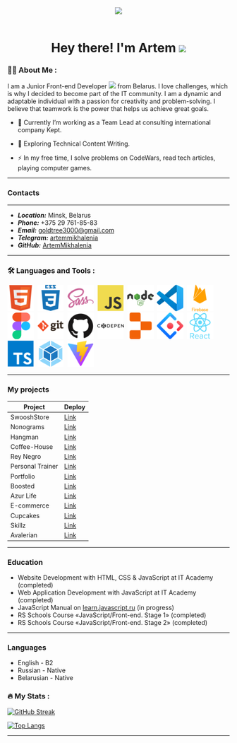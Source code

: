 <div id="header" align="center">
  <img src="https://media.giphy.com/media/2IudUHdI075HL02Pkk/giphy.gif?cid=ecf05e47dyqtgxfixkvepv7wuobqm14bwj5krxda3z6333bg&ep=v1_gifs_search&rid=giphy.gif&ct=g" width="300"/>
</div>

<div align="center">
  <img src="https://komarev.com/ghpvc/?username=ArtemMikhalenia&style=flat-square&color=blue" alt=""/>
</div>
<h1 align="center">
  Hey there! I'm Artem
  <img src="https://media.giphy.com/media/hvRJCLFzcasrR4ia7z/giphy.gif" width="30px"/>
</h1>

### :man_technologist: About Me :
I am a Junior Front-end Developer <img src="https://media.giphy.com/media/WUlplcMpOCEmTGBtBW/giphy.gif" width="30"> from Belarus. I love challenges, which is why I decided to become part of the IT community. I am a dynamic and adaptable individual with a passion for creativity and problem-solving. I believe that teamwork is the power that helps us achieve great goals.

- :telescope: Currently I’m working as a Team Lead at consulting international company Kept.

- :seedling: Exploring Technical Content Writing.

- :zap: In my free time, I solve problems on CodeWars, read tech articles, playing computer games.

---

### Contacts
---
* ***Location:*** Minsk, Belarus
* ***Phone:*** +375 29 761-85-83
* ***Email:*** goldtree3000@gmail.com
* ***Telegram:*** [artemmikhalenia](https://t.me/artemmikhalenia)
* ***GitHub:*** [ArtemMikhalenia](https://github.com/ArtemMikhalenia)

---

### :hammer_and_wrench: Languages and Tools :
<div>
  <img src="https://github.com/devicons/devicon/blob/master/icons/html5/html5-original.svg" title="HTML5" alt="HTML" width="60" height="60"/>&nbsp;
  <img src="https://github.com/devicons/devicon/blob/master/icons/css3/css3-plain-wordmark.svg"  title="CSS3" alt="CSS" width="60" height="60"/>&nbsp;
  <img src="https://github.com/devicons/devicon/blob/master/icons/sass/sass-original.svg" title="sass" **alt="sass" width="60" height="60"/>&nbsp;
  <img src="https://github.com/devicons/devicon/blob/master/icons/javascript/javascript-original.svg" title="JavaScript" alt="JavaScript" width="60" height="60"/>&nbsp;
<img src="https://github.com/devicons/devicon/blob/master/icons/nodejs/nodejs-original-wordmark.svg" title="NodeJS" alt="NodeJS" width="60" height="60"/>&nbsp;
<img src="https://github.com/devicons/devicon/blob/master/icons/vscode/vscode-original.svg" title="vscode" **alt="vscode" width="60" height="60"/>&nbsp;
  <img src="https://github.com/devicons/devicon/blob/master/icons/firebase/firebase-plain-wordmark.svg" title="Firebase" alt="Firebase" width="60" height="60"/>&nbsp;
  <img src="https://github.com/devicons/devicon/blob/master/icons/figma/figma-original.svg" title="Figma" **alt="Figma" width="60" height="60"/>&nbsp;
  <img src="https://github.com/devicons/devicon/blob/master/icons/git/git-original-wordmark.svg" title="Git" **alt="Git" width="60" height="60"/>&nbsp;
  <img src="https://github.com/devicons/devicon/blob/master/icons/github/github-original.svg" title="GitHub" **alt="GitHub" width="60" height="60"/>&nbsp;
  <img src="https://github.com/devicons/devicon/blob/master/icons/codepen/codepen-original-wordmark.svg" title="Codepen" **alt="Codepen" width="60" height="60"/>&nbsp;
  <img src="https://github.com/devicons/devicon/blob/master/icons/replit/replit-original.svg" title="replit" **alt="replit" width="60" height="60"/>&nbsp;
  <img src="https://github.com/devicons/devicon/blob/master/icons/antdesign/antdesign-original.svg" title="antdesign" **alt="antdesign" width="60" height="60"/>&nbsp;
<img src="https://github.com/devicons/devicon/blob/master/icons/react/react-original-wordmark.svg" title="React" alt="React" width="60" height="60"/>&nbsp;
<img src="https://github.com/devicons/devicon/blob/master/icons/typescript/typescript-original.svg" title="typescript" **alt="typescript" width="60" height="60"/>&nbsp;
  <img src="https://github.com/devicons/devicon/blob/master/icons/webpack/webpack-original.svg" title="webpack" **alt="webpack" width="60" height="60"/>&nbsp;
<img src="https://github.com/devicons/devicon/blob/master/icons/vitejs/vitejs-original.svg" title="vitejs" **alt="vitejs" width="60" height="60"/>
</div>

---
### My projects

| Project | Deploy |
|-------------|-------------|
| SwooshStore | [Link](https://swoosh-store.netlify.app/) |
| Nonograms | [Link](https://rolling-scopes-school.github.io/artemmikhalenia-JSFE2023Q4/nonograms) |
| Hangman | [Link](https://rolling-scopes-school.github.io/artemmikhalenia-JSFE2023Q4/hangman) |
| Coffee-House | [Link](https://rolling-scopes-school.github.io/artemmikhalenia-JSFE2023Q4/coffee-house) |
| Rey Negro | [Link](https://artemmikhalenia.github.io/Site_Rey_Negro/) |
| Personal Trainer | [Link](https://artemmikhalenia.github.io/FINAL_PROJECT_JS_PERSONAL_TRAINER/) |
| Portfolio | [Link](https://artemmikhalenia.github.io/Site_Portfolio/) |
| Boosted | [Link](https://artemmikhalenia.github.io/Site_BOOSTED/) |
| Azur Life | [Link](https://artemmikhalenia.github.io/FINAL_PROJECT/) |
| E-commerce | [Link](https://artemmikhalenia.github.io/E-commerce_project3/) |
| Cupcakes | [Link](https://artemmikhalenia.github.io/Site_Cupcakes/) |
| Skillz | [Link](https://artemmikhalenia.github.io/Site_Skillz/) |
| Avalerian | [Link](https://artemmikhalenia.github.io/Site_Avalerian/) |

---
### Education

* Website Development with HTML, CSS & JavaScript at IT Academy (completed)
* Web Application Development with JavaScript at IT Academy (completed)
* JavaScript Manual on [learn.javascript.ru](https://learn.javascript.ru/) (in progress)
*  RS Schools Course «JavaScript/Front-end. Stage 1» (completed)
* RS Schools Course «JavaScript/Front-end. Stage 2» (completed)
  
---

### Languages

* English - B2
* Russian - Native
* Belarusian - Native

### :fire: My Stats :

  [![GitHub Streak](https://github-readme-streak-stats.herokuapp.com?user=ArtemMikhalenia&theme=dark&hide_border=true&date_format=j%20M%5B%20Y%5D)](https://git.io/streak-stats)

[![Top Langs](https://github-readme-stats.vercel.app/api/top-langs/?username=ArtemMikhalenia)](https://github.com/ArtemMikhalenia/github-readme-stats)

---
